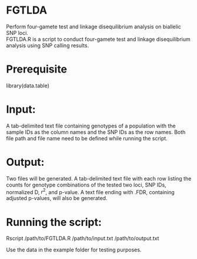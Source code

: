 # FGTLDA
Perform four-gamete test and linkage disequilibrium analysis on biallelic SNP loci. <br />
FGTLDA.R is a script to conduct four-gamete test and linkage disequilibrium analysis using SNP calling results.

# Prerequisite
library(data.table)

# Input: 
A tab-delimited text file containing genotypes of a population with the sample IDs as the column names and the SNP IDs as the row names. Both file path and file name need to be defined while running the script.

# Output: 
Two files will be generated. A tab-delimited text file with each row listing the counts for genotype combinations of the tested two loci, SNP IDs, normalized D, $r^2$, and p-value. A text file ending with .FDR, containing adjusted p-values, will also be generated.

# Running the script:
Rscript /path/to/FGTLDA.R /path/to/input.txt /path/to/output.txt <br />

Use the data in the example folder for testing purposes.<br />
